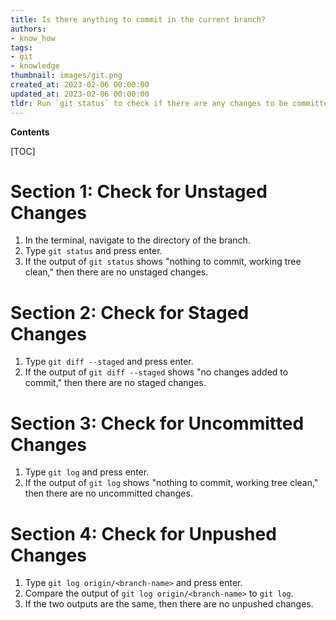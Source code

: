 ```yaml
---
title: Is there anything to commit in the current branch?
authors:
- know_how
tags:
- git
- knowledge
thumbnail: images/git.png
created_at: 2023-02-06 00:00:00
updated_at: 2023-02-06 00:00:00
tldr: Run `git status` to check if there are any changes to be committed.
---
```


**Contents**

[TOC]

# Section 1: Check for Unstaged Changes
1. In the terminal, navigate to the directory of the branch.
2. Type `git status` and press enter.
3. If the output of `git status` shows "nothing to commit, working tree clean," then there are no unstaged changes.

# Section 2: Check for Staged Changes
1. Type `git diff --staged` and press enter.
2. If the output of `git diff --staged` shows "no changes added to commit," then there are no staged changes.

# Section 3: Check for Uncommitted Changes
1. Type `git log` and press enter.
2. If the output of `git log` shows "nothing to commit, working tree clean," then there are no uncommitted changes.

# Section 4: Check for Unpushed Changes
1. Type `git log origin/<branch-name>` and press enter.
2. Compare the output of `git log origin/<branch-name>` to `git log`.
3. If the two outputs are the same, then there are no unpushed changes.
